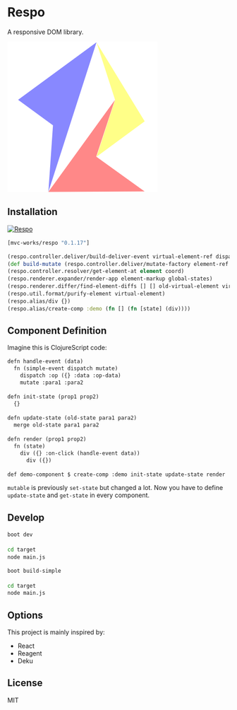 
# Respo

A responsive DOM library.

![](assets/respo.png)

## Installation

[![Respo](https://img.shields.io/clojars/v/mvc-works/respo.svg)](https://clojars.org/mvc-works/respo)

```clojure
[mvc-works/respo "0.1.17"]
```

```clojure
(respo.controller.deliver/build-deliver-event virtual-element-ref dispatch states-ref)
(def build-mutate (respo.controller.deliver/mutate-factory element-ref states-ref))
(respo.controller.resolver/get-element-at element coord)
(respo.renderer.expander/render-app element-markup global-states)
(respo.renderer.differ/find-element-diffs [] [] old-virtual-element virtual-element)
(respo.util.format/purify-element virtual-element)
(respo.alias/div {})
(respo.alias/create-comp :demo (fn [] (fn [state] (div))))
```

## Component Definition

Imagine this is ClojureScript code:

```cirru
defn handle-event (data)
  fn (simple-event dispatch mutate)
    dispatch :op ({} :data :op-data)
    mutate :para1 :para2

defn init-state (prop1 prop2)
  {}

defn update-state (old-state para1 para2)
  merge old-state para1 para2

defn render (prop1 prop2)
  fn (state)
    div ({} :on-click (handle-event data))
      div ({})

def demo-component $ create-comp :demo init-state update-state render
```

`mutable` is previously `set-state` but changed a lot.
Now you have to define `update-state` and `get-state` in every component.

## Develop

```bash
boot dev

cd target
node main.js
```

```bash
boot build-simple

cd target
node main.js
```

## Options

This project is mainly inspired by:

* React
* Reagent
* Deku

## License

MIT
